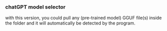 ### chatGPT model selector

with this version, you could pull any (pre-trained model) GGUF file(s) inside the folder and it will automatically be detected by the program.
